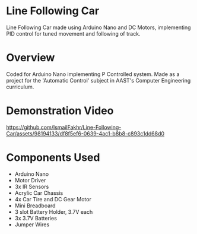 # Line Following Car

Line Following Car made using Arduino Nano and DC Motors, implementing PID control for tuned movement and following of track.

# Overview

Coded for Arduino Nano implementing P Controlled system.
Made as a project for the 'Automatic Control' subject in AAST's Computer Engineering curriculum.

# Demonstration Video

https://github.com/IsmailFakhr/Line-Following-Car/assets/98194133/df8f5ef6-0639-4ac1-b8b8-c893c1dd68d0

# Components Used

- Arduino Nano
- Motor Driver
- 3x IR Sensors
- Acrylic Car Chassis
- 4x Car Tire and DC Gear Motor
- Mini Breadboard
- 3 slot Battery Holder, 3.7V each
- 3x 3.7V Batteries
- Jumper Wires
